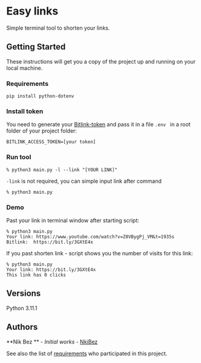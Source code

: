 # Easy links

Simple terminal tool to shorten your links.

## Getting Started

These instructions will get you a copy of the project up and running on your local machine.

### Requirements

````
pip install python-dotenv
````
### Install token
You need to generate your [Bitlink-token](https://app.bitly.com/settings/api/) and pass it in a file `.env ` in a root folder of your project folder:
````
BITLINK_ACCESS_TOKEN=[your token]
````

### Run tool
````
% python3 main.py -l --link "[YOUR LINK]"
````
`-link` is not required, you can simple input link after command
````
% python3 main.py
````


### Demo

Past your link in terminal window after starting script:
```
% python3 main.py
Your link: https://www.youtube.com/watch?v=Z0VBygPj_VM&t=1935s
Bitlink:  https://bit.ly/3GXtE4x
```
If you past shorten link - script shows you the number of visits for this link:
````
% python3 main.py
Your link: https://bit.ly/3GXtE4x
This link has 0 clicks

````

## Versions
Python 3.11.1

## Authors

**Nik Bez ** - *Initial works* - [NkiBez](https://github.com/NikBez)

See also the list of [requirements](https://github.com/NikBez/easyLinks/blob/main/requirements.txt) who participated in this project.

